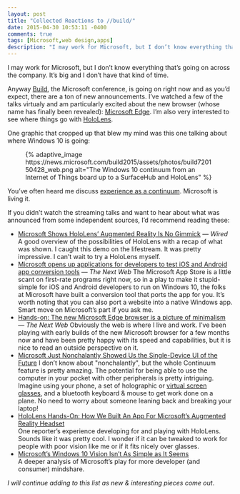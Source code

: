 ```yaml
---
layout: post
title: "Collected Reactions to //build/"
date: 2015-04-30 10:53:11 -0400
comments: true
tags: [Microsoft,web design,apps]
description: "I may work for Microsoft, but I don’t know everything that’s going on across the company. It’s big and I don’t have that kind of time."
---
```


I may work for Microsoft, but I don’t know everything that’s going on across the company. It’s big and I don’t have that kind of time.

<!-- more -->

Anyway [Build](http://aka.ms/ktlsyd), the Microsoft conference, is going on right now and as you’d expect, there are a ton of new announcements. I’ve watched a few of the talks virtualy and am particularly excited about the new browser (whose name has finally been revealed): [Microsoft Edge](https://www.microsoft.com/en-us/windows/browser-for-doing). I’m also very interested to see where things go with [HoloLens](https://www.microsoft.com/microsoft-hololens/en-us).

One graphic that cropped up that blew my mind was this one talking about where Windows 10 is going:

<figure id="fig-2015-04-30-01" class="media-container">{% adaptive_image https://news.microsoft.com/build2015/assets/photos/build720150428_web.png alt="The Windows 10 continuum from an Internet of Things board up to a SurfaceHub and HoloLens" %}</figure>

You’ve often heard me discuss [experience as a continuum](http://adaptivewebdesign.info/1st-edition/chapter-1.html). Microsoft is living it.

If you didn’t watch the streaming talks and want to hear about what was announced from some independent sources, I’d recommend reading these:

* [Microsoft Shows HoloLens’ Augmented Reality Is No Gimmick](http://www.wired.com/2015/04/microsoft-build-hololens/) — <cite>Wired</cite>
A good overview of the possibilities of HoloLens with a recap of what was shown. I caught this demo on the lifestream. It was pretty impressive. I can’t wait to try a HoloLens myself.
* [Microsoft opens up applications for developers to test iOS and Android app conversion tools](http://thenextweb.com/microsoft/2015/04/30/microsoft-opens-up-applications-for-developers-to-test-ios-and-android-app-conversion-tools/) — <cite>The Next Web</cite>
The Microsoft App Store is a little scant on first-rate programs right now, so in a play to make it stupid-simple for iOS and Android developers to run on Windows 10, the folks at Microsoft have built a conversion tool that ports the app for you. It’s worth noting that you can also port a website into a native Windows app. Smart move on Microsoft’s part if you ask me.
* [Hands-on: The new Microsoft Edge browser is a picture of minimalism](http://thenextweb.com/microsoft/2015/04/30/hands-on-with-the-new-minimalist-microsoft-edge-browser/) — <cite>The Next Web</cite>
Obviously the web is where I live and work. I’ve been playing with early builds of the new Microsoft browser for a few months now and have been pretty happy with its speed and capabilities, but it is nice to read an outside perspective on it.
* [Microsoft Just Nonchalantly Showed Us the Single-Device UI of the Future](http://gizmodo.com/microsoft-just-nonchalantly-showed-us-the-single-device-1701020050)
I don’t know about "nonchalantly", but the whole Continuum feature is pretty amazing. The potential for being able to use the computer in your pocket with other peripherals is pretty intriguing. Imagine using your phone, a set of holographic or [virtual screen glasses](http://www.amazon.com/Cinemizer-1909-127-Multimedia-Video-Glasses/dp/B0091OI530/), and a bluetooth keyboard & mouse to get work done on a plane. No need to worry about someone leaning back and breaking your laptop!
* [HoloLens Hands-On: How We Built An App For Microsoft’s Augmented Reality Headset](http://techcrunch.com/2015/04/30/hololens-is-real/)  
One reporter’s experience developing for and playing with HoloLens. Sounds like it was pretty cool. I wonder if it can be tweaked to work for people with poor vision like me or if it fits nicely over glasses.
* [Microsoft’s Windows 10 Vision Isn’t As Simple as It Seems](http://www.wired.com/2015/05/microsofts-one-billion-device-vision-genius-next-impossible/)  
A deeper analysis of Microsoft’s play for more developer (and consumer) mindshare.

*I will continue adding to this list as new & interesting pieces come out*.
